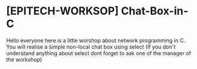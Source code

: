 # [EPITECH-WORKSOP] Chat-Box-in-C
Hello everyone here is a little worshop about network programming in C.
You will realise a simple non-local chat box using select (If you don't understand anything about select dont forget to ask one of the manager of the workshop)

